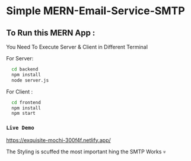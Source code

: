 # Simple MERN-Email-Service-SMTP

## To Run this MERN App : 

You Need To Execute Server & Client in Different Terminal 

 For Server: 

```bash
  cd backend
  npm install 
  node server.js
```
For Client : 

```bash
  cd frontend
  npm install 
  npm start
```

### `Live Demo`
https://exquisite-mochi-300f4f.netlify.app/

The Styling is scuffed the most important hing the SMTP Works 💀 

